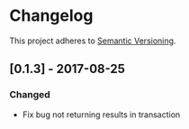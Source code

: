 # Changelog

This project adheres to [Semantic Versioning](http://semver.org/spec/v2.0.0.html).

## [0.1.3] - 2017-08-25

### Changed
- Fix bug not returning results in transaction

